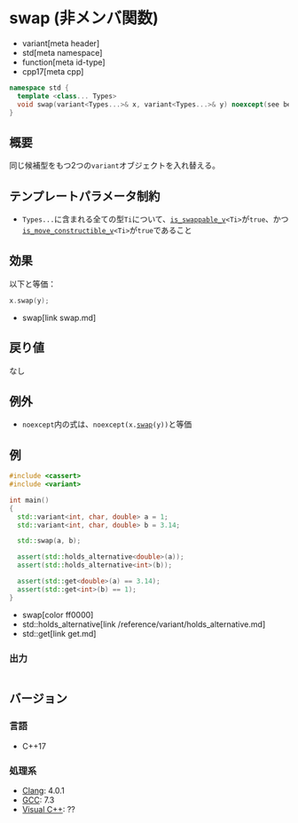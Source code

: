 # swap (非メンバ関数)
* variant[meta header]
* std[meta namespace]
* function[meta id-type]
* cpp17[meta cpp]

```cpp
namespace std {
  template <class... Types>
  void swap(variant<Types...>& x, variant<Types...>& y) noexcept(see below);
}
```

## 概要
同じ候補型をもつ2つの`variant`オブジェクトを入れ替える。


## テンプレートパラメータ制約
- `Types...`に含まれる全ての型`Ti`について、[`is_swappable_v`](/reference/type_traits/is_swappable.md)`<Ti>`が`true`、かつ[`is_move_constructible_v`](/reference/type_traits/is_move_constructible.md)`<Ti>`が`true`であること


## 効果
以下と等価：

```cpp
x.swap(y);
```
* swap[link swap.md]


## 戻り値
なし


## 例外
- `noexcept`内の式は、`noexcept(x.`[`swap`](swap.md)`(y))`と等価


## 例
```cpp example
#include <cassert>
#include <variant>

int main()
{
  std::variant<int, char, double> a = 1;
  std::variant<int, char, double> b = 3.14;

  std::swap(a, b);

  assert(std::holds_alternative<double>(a));
  assert(std::holds_alternative<int>(b));

  assert(std::get<double>(a) == 3.14);
  assert(std::get<int>(b) == 1);
}
```
* swap[color ff0000]
* std::holds_alternative[link /reference/variant/holds_alternative.md]
* std::get[link get.md]

### 出力
```
```

## バージョン
### 言語
- C++17

### 処理系
- [Clang](/implementation.md#clang): 4.0.1
- [GCC](/implementation.md#gcc): 7.3
- [Visual C++](/implementation.md#visual_cpp): ??
